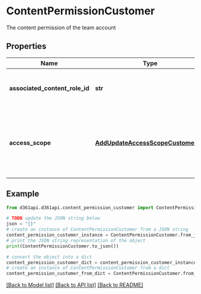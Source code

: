 # ContentPermissionCustomer

The content permission of the team account

## Properties

Name | Type | Description | Notes
------------ | ------------- | ------------- | -------------
**associated_content_role_id** | **str** | The content role id of the team account.Please refer GET **/Teams/roles** endpoint to get the list of content roles. | 
**access_scope** | [**AddUpdateAccessScopeCustomerV2**](AddUpdateAccessScopeCustomerV2.md) | The access level of the team account. With the access level, you will be able to set the permissions at a granular level. For example, you can limit the user to view articles only for a particular language/category/version. | 

## Example

```python
from d361api.d361api.content_permission_customer import ContentPermissionCustomer

# TODO update the JSON string below
json = "{}"
# create an instance of ContentPermissionCustomer from a JSON string
content_permission_customer_instance = ContentPermissionCustomer.from_json(json)
# print the JSON string representation of the object
print(ContentPermissionCustomer.to_json())

# convert the object into a dict
content_permission_customer_dict = content_permission_customer_instance.to_dict()
# create an instance of ContentPermissionCustomer from a dict
content_permission_customer_from_dict = ContentPermissionCustomer.from_dict(content_permission_customer_dict)
```
[[Back to Model list]](../README.md#documentation-for-models) [[Back to API list]](../README.md#documentation-for-api-endpoints) [[Back to README]](../README.md)


